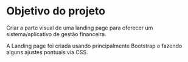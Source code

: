 # Objetivo do projeto
Criar a parte visual de uma landing page para oferecer um sistema/aplicativo de gestão financeira.

A Landing page foi criada usando principalmente Bootstrap e fazendo alguns ajustes pontuais via CSS.
